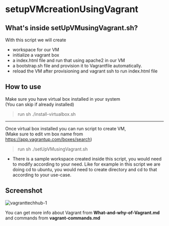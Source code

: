 # setupVMcreationUsingVagrant
## What's inside setUpVMusingVagrant.sh? <br/>
With this script we will create <br/>
  - workspace for our VM 
  - initialize a vagrant box
  - a index.html file and run that using apache2 in our VM
  - a bootstrap.sh file and provision it to Vagrantfile automatically.
  - reload the VM after provisioning and vagrant ssh to run index.html file
## How to use
Make sure you have virtual box installed in your system <br/>
(You can skip if already installed)<br/>
> run sh ./install-virtualbox.sh <br/> 
--------------------------------------------------------------------------------------
Once virtual box installed you can run script to create VM, <br/>
(Make sure to edit vm box name from https://app.vagrantup.com/boxes/search) <br/>
> run sh ./setUpVMusingVagrant.sh </br> 

- There is a sample workspace created inside this script, you would need to modify according to your need. Like for example in this script we are doing cd to ubuntu, you would need to create directory and cd to that according to your use-case.<br/>

## Screenshot
![vagranttechhub-1](https://user-images.githubusercontent.com/76727343/144585483-d616ce70-1c0c-45cf-8783-b1ef14e39d72.png)


You can get more info about Vagrant from **What-and-why-of-Vagrant.md** and commands from **vagrant-commands.md** <br/>
